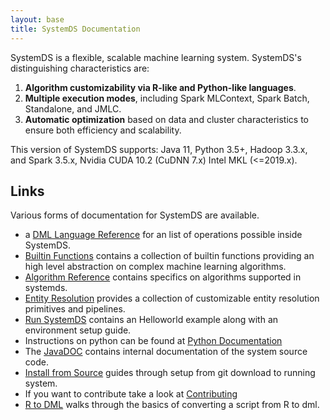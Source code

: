 ```yaml
---
layout: base
title: SystemDS Documentation
---
```

<!--
{% comment %}
Licensed to the Apache Software Foundation (ASF) under one or more
contributor license agreements.  See the NOTICE file distributed with
this work for additional information regarding copyright ownership.
The ASF licenses this file to you under the Apache License, Version 2.0
(the "License"); you may not use this file except in compliance with
the License.  You may obtain a copy of the License at

http://www.apache.org/licenses/LICENSE-2.0

Unless required by applicable law or agreed to in writing, software
distributed under the License is distributed on an "AS IS" BASIS,
WITHOUT WARRANTIES OR CONDITIONS OF ANY KIND, either express or implied.
See the License for the specific language governing permissions and
limitations under the License.
{% endcomment %}
-->

SystemDS is a flexible, scalable machine learning system.
SystemDS's distinguishing characteristics are:

  1. **Algorithm customizability via R-like and Python-like languages**.
  2. **Multiple execution modes**, including Spark MLContext, Spark Batch, Standalone, and JMLC.
  3. **Automatic optimization** based on data and cluster characteristics to ensure both efficiency and scalability.

This version of SystemDS supports: Java 11,  Python 3.5+, Hadoop 3.3.x, and Spark 3.5.x, Nvidia CUDA 10.2
 (CuDNN 7.x) Intel MKL (<=2019.x).

## Links

Various forms of documentation for SystemDS are available.

- a [DML Language Reference](./site/dml-language-reference) for an list of operations possible inside SystemDS.
- [Builtin Functions](./site/builtins-reference) contains a collection of builtin functions providing an high level abstraction on complex machine learning algorithms.
- [Algorithm Reference](./site/algorithms-reference) contains specifics on algorithms supported in systemds.
- [Entity Resolution](./site/entity-resolution) provides a collection of customizable entity resolution primitives and pipelines.
- [Run SystemDS](./site/run) contains an Helloworld example along with an environment setup guide.
- Instructions on python can be found at [Python Documentation](./api/python/index)
- The [JavaDOC](./api/java/index) contains internal documentation of the system source code.
- [Install from Source](./site/install) guides through setup from git download to running system.
- If you want to contribute take a look at [Contributing](https://github.com/apache/systemds/blob/main/CONTRIBUTING.md)
- [R to DML](./site/dml-vs-r-guide) walks through the basics of converting a script from R to dml.
